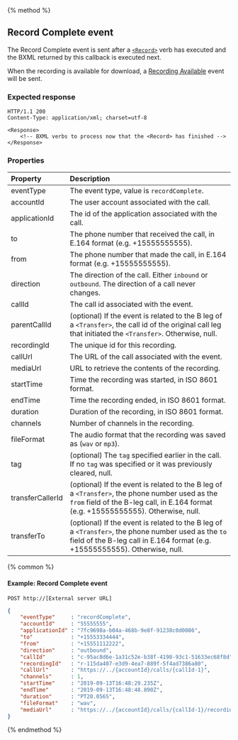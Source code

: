 {% method %}
##  Record Complete event

The Record Complete event is sent after a [`<Record>`](../verbs/record.md) verb has executed and the BXML returned by this callback is executed next.

When the recording is available for download, a [Recording Available](recordingAvailable.md) event will be sent.

### Expected response

```http
HTTP/1.1 200
Content-Type: application/xml; charset=utf-8

<Response>
    <!-- BXML verbs to process now that the <Record> has finished -->
</Response>
```

### Properties
| Property          | Description                                                                                                                                                                                           |
|:------------------|:------------------------------------------------------------------------------------------------------------------------------------------------------------------------------------------------------|
| eventType         | The event type, value is `recordComplete`.                                                                                                                                                            |
| accountId         | The user account associated with the call.                                                                                                                                                            |
| applicationId     | The id of the application associated with the call.                                                                                                                                                   |
| to                | The phone number that received the call, in E.164 format (e.g. +15555555555).                                                                                                                         |
| from              | The phone number that made the call, in E.164 format (e.g. +15555555555).                                                                                                                             |
| direction         | The direction of the call. Either `inbound` or `outbound`. The direction of a call never changes.                                                                                                     |
| callId            | The call id associated with the event.                                                                                                                                                                |
| parentCallId      | (optional) If the event is related to the B leg of a `<Transfer>`, the call id of the original call leg that initiated the `<Transfer>`. Otherwise, null.                                             |
| recordingId       | The unique id for this recording.                                                                                                                                                                     |
| callUrl           | The URL of the call associated with the event.                                                                                                                                                        |
| mediaUrl          | URL to retrieve the contents of the recording.                                                                                                                                                        |
| startTime         | Time the recording was started, in ISO 8601 format.                                                                                                                                                   |
| endTime           | Time the recording ended, in ISO 8601 format.                                                                                                                                                         |
| duration          | Duration of the recording, in ISO 8601 format.                                                                                                                                                        |
| channels          | Number of channels in the recording.                                                                                                                                                                  |
| fileFormat        | The audio format that the recording was saved as (`wav` or `mp3`).                                                                                                                                    |
| tag               | (optional) The `tag` specified earlier in the call. If no `tag` was specified or it was previously cleared, null.                                                                                     |
| transferCallerId | (optional) If the event is related to the B leg of a `<Transfer>`, the phone number used as the `from` field of the B-leg call, in E.164 format (e.g. +15555555555). Otherwise, null.                  |
| transferTo       | (optional) If the event is related to the B leg of a `<Transfer>`, the phone number used as the `to` field of the B-leg call in E.164 format (e.g. +15555555555). Otherwise, null.                     |

{% common %}

#### Example: Record Complete event

```
POST http://[External server URL]
```

```json
{
	"eventType"     : "recordComplete",
	"accountId"     : "55555555",
	"applicationId" : "7fc9698a-b04a-468b-9e8f-91238c0d0086",
	"to"            : "+15553334444",
	"from"          : "+15551112222",
	"direction"     : "outbound",
	"callId"        : "c-95ac8d6e-1a31c52e-b38f-4198-93c1-51633ec68f8d",
	"recordingId"   : "r-115da407-e3d9-4ea7-889f-5f4ad7386a80",
	"callUrl"       : "https://../{accountId}/calls/{callId-1}",
	"channels"      : 1,
	"startTime"     : "2019-09-13T16:48:29.235Z",
	"endTime"       : "2019-09-13T16:48:48.890Z",
	"duration"      : "PT20.056S",
	"fileFormat"    : "wav",
	"mediaUrl"      : "https://../{accountId}/calls/{callId-1}/recordings/{recordingId}/media"
}
```

{% endmethod %}
